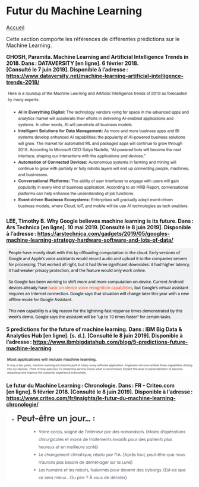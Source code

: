 # Futur du Machine Learning

[Accueil](index.md)

Cette section comporte les références de différentes prédictions sur le Machine Learning.

**GHOSH, Paramita. Machine Learning and Artificial Intelligence Trends in 2018. Dans : DATAVERSITY [en ligne]. 6 février 2018. [Consulté le 7 juin 2019]. Disponible à l’adresse : https://www.dataversity.net/machine-learning-artificial-intelligence-trends-2018/**

![MLfut1](images/MLfut1.png)

**LEE, Timothy B. Why Google believes machine learning is its future. Dans : Ars Technica [en ligne]. 10 mai 2019. [Consulté le 8 juin 2019]. Disponible à l’adresse : https://arstechnica.com/gadgets/2019/05/googles-machine-learning-strategy-hardware-software-and-lots-of-data/**

![MLfut2](images/MLfut2.png)

**5 predictions for the future of machine learning. Dans : IBM Big Data & Analytics Hub [en ligne]. [s. d.]. [Consulté le 8 juin 2019]. Disponible à l’adresse : https://www.ibmbigdatahub.com/blog/5-predictions-future-machine-learning**

![MLfut3](images/MLfut3.png)

**Le futur du Machine Learning : Chronologie. Dans : FR - Criteo.com [en ligne]. 5 février 2018. [Consulté le 8 juin 2019]. Disponible à l’adresse : https://www.criteo.com/fr/insights/le-futur-du-machine-learning-chronologie/**


![MLfut4](images/MLfut4.png)
